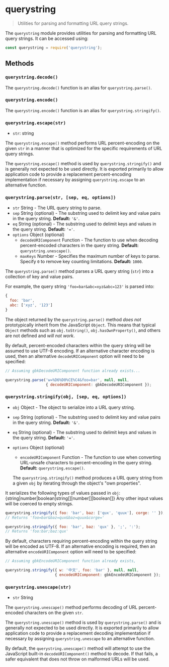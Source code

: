 # querystring
> Utilities for parsing and formatting URL query strings.

The `querystring` module provides utilities for parsing and formatting URL query strings. It can be accessed using:

```js
const querystring = require('querystring');
```

## Methods

### `querystring.decode()`

The `querystring.decode()` function is an alias for `querystring.parse()`.

### `querystring.encode()`

The `querystring.encode()` function is an alias for `querystring.stringify()`.

### `querystring.escape(str)`

- `str`: string

The `querystring.escape()` method performs URL percent-encoding on the given
`str` in a manner that is optimized for the specific requirements of URL
query strings.

The `querystring.escape()` method is used by `querystring.stringify()` and is
generally not expected to be used directly. It is exported primarily to allow
application code to provide a replacement percent-encoding implementation if
necessary by assigning `querystring.escape` to an alternative function.

### `querystring.parse(str, [sep, eq, options])`

- `str` String - The URL query string to parse.
- `sep` String (optional) - The substring used to delimit key and value pairs in the query string. **Default:** `'&'`.
- `eq` String (optional) - The substring used to delimit keys and values in the query string. **Default:** `'='`.
- `options` Object (optional)
  - `decodeURIComponent` Function - The function to use when decoding percent-encoded characters in the query string. **Default:** `querystring.unescape()`.
  - `maxKeys` Number - Specifies the maximum number of keys to parse. Specify `0` to remove key counting limitations. **Default:** `1000`.

The `querystring.parse()` method parses a URL query string (`str`) into a
collection of key and value pairs.

For example, the query string `'foo=bar&abc=xyz&abc=123'` is parsed into:

<!-- eslint-skip -->
```js
{
  foo: 'bar',
  abc: ['xyz', '123']
}
```

The object returned by the `querystring.parse()` method _does not_
prototypically inherit from the JavaScript `Object`. This means that typical
`Object` methods such as `obj.toString()`, `obj.hasOwnProperty()`, and others
are not defined and *will not work*.

By default, percent-encoded characters within the query string will be assumed
to use UTF-8 encoding. If an alternative character encoding is used, then an
alternative `decodeURIComponent` option will need to be specified:

```js
// Assuming gbkDecodeURIComponent function already exists...

querystring.parse('w=%D6%D0%CE%C4&foo=bar', null, null,
                  { decodeURIComponent: gbkDecodeURIComponent });
```

### `querystring.stringify(obj, [sep, eq, options])`

- `obj` Object - The object to serialize into a URL query string.
- `sep` String (optional) - The substring used to delimit key and value pairs in the query string. **Default:** `'&'`.
- `eq` String (optional) - The substring used to delimit keys and values in the query string. **Default:** `'='`.
- `options` Object (optional)
  - `encodeURIComponent` Function - The function to use when converting URL-unsafe characters to percent-encoding in the query string. **Default:** `querystring.escape()`.

  The `querystring.stringify()` method produces a URL query string from a
given `obj` by iterating through the object's "own properties".

It serializes the following types of values passed in `obj`:
{string|number|boolean|string[]|number[]|boolean[]}
Any other input values will be coerced to empty strings.

```js
querystring.stringify({ foo: 'bar', baz: ['qux', 'quux'], corge: '' });
// Returns 'foo=bar&baz=qux&baz=quux&corge='

querystring.stringify({ foo: 'bar', baz: 'qux' }, ';', ':');
// Returns 'foo:bar;baz:qux'
```

By default, characters requiring percent-encoding within the query string will
be encoded as UTF-8. If an alternative encoding is required, then an alternative
`encodeURIComponent` option will need to be specified:

```js
// Assuming gbkEncodeURIComponent function already exists,

querystring.stringify({ w: '中文', foo: 'bar' }, null, null,
                      { encodeURIComponent: gbkEncodeURIComponent });
```

### `querystring.unescape(str)`

- `str` String

The `querystring.unescape()` method performs decoding of URL percent-encoded
characters on the given `str`.

The `querystring.unescape()` method is used by `querystring.parse()` and is
generally not expected to be used directly. It is exported primarily to allow
application code to provide a replacement decoding implementation if
necessary by assigning `querystring.unescape` to an alternative function.

By default, the `querystring.unescape()` method will attempt to use the
JavaScript built-in `decodeURIComponent()` method to decode. If that fails,
a safer equivalent that does not throw on malformed URLs will be used.
